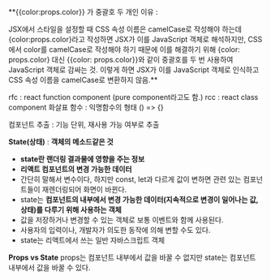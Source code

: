 **{{color:props.color}} 가 중괄호 두 개인 이유 : 


JSX에서 스타일을 설정할 때 CSS 속성 이름은 camelCase로 작성해야 하는데
{color:props.color}라고 작성하면 JSX가 이를 JavaScript 객체로 해석하지만, CSS에서 color를 camelCase로 작성해야 하기 때문에 
이를 해결하기 위해 {color: props.color} 대신 {{color: props.color}}와 같이 중괄호를 두 번 사용하여 JavaScript 객체로 감싸는 것.
이렇게 하면 JSX가 이를 JavaScript 객체로 인식하고 CSS 속성 이름을 camelCase로 변환하지 않음.**


rfc : react function component (pure component라고도 함.)
rcc : react class component
화살표 함수 : 익명함수의 형태 () => {}


컴포넌트 추출 : 기능 단위, 재사용 가능 여부로 추출


**State(상태)** : **객체의 메소드같은 것**
 - **state란 랜더링 결과물에 영향을 주는 정보**
 - **리액트 컴포넌트의 변경 가능한 데이터**
 - 간단히 말해서 변수이다, 하지만 const, let과 다르게 값이 변하면 관련 있는 컴포넌트들이 재렌더링되어 화면이 바뀐다.
 - state는 **컴포넌트의 내부에서 변경 가능한 데이터(지속적으로 변경이 일어나는 값, 상태)를 다루기 위해 사용하는 객체**
 - 값을 저장하거나 변경할 수 있는 객체로 보통 이벤트와 함께 사용된다.
 - 사용자의 입력이나, 개발자가 의도한 동작에 의해 변할 수도 있다.
 - state는 리액트에서 쓰는 일반 자바스크립트 객체


**Props vs State**
props는 컴포넌트 내부에서 값을 바꿀 수 없지만
state는 컴포넌트 내부에서 값을 바꿀 수 있다.



